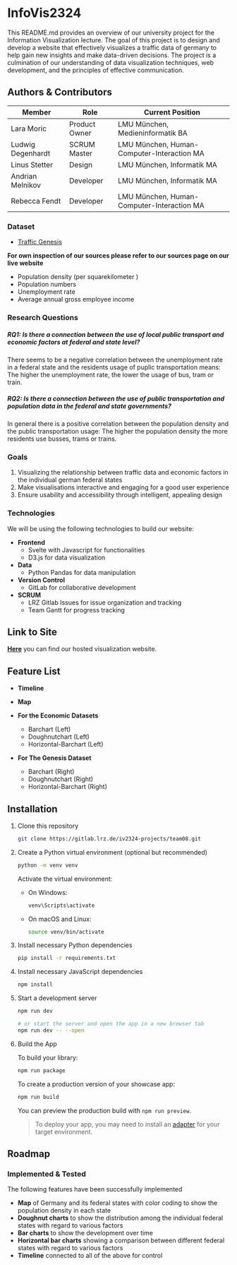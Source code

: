 # InfoVis2324

This README.md provides an overview of our university project for the Information Visualization lecture. The goal of
this project is to design and develop a website that effectively visualizes a traffic data of germany to help gain new
insights and make data-driven decisions. The project is a culmination of our understanding of data visualization
techniques, web development, and the principles of effective communication.

## Authors & Contributors

| Member            | Role          | Current Position                           |
|-------------------|---------------|--------------------------------------------|
| Lara Moric        | Product Owner | LMU München, Medieninformatik BA           |
| Ludwig Degenhardt | SCRUM Master  | LMU München, Human-Computer-Interaction MA |
| Linus Stetter     | Design        | LMU München, Informatik MA                 |
| Andrian Melnikov  | Developer     | LMU München, Informatik MA                 |
| Rebecca Fendt     | Developer     | LMU München, Human-Computer-Interaction MA |

### Dataset

- [Traffic Genesis](https://www-genesis.destatis.de/genesis//online?operation=table&code=46181-0015&bypass=true&levelindex=0&levelid=1697718366080#abreadcrumb)  

**For own inspection of our sources please refer to our sources page on our live website**
- Population density (per squarekilometer )
- Population numbers
- Unemployment rate
- Average annual gross employee income

### Research Questions

##### RQ1: Is there a connection between the use of local public transport and economic factors at federal and state level?
There seems to be a negative correlation between the unemployment rate in a federal state and the residents usage of puplic transportation means: The higher the unemployment rate, the lower the usage of bus, tram or train.

##### RQ2: Is there a connection between the use of public transportation and population data in the federal and state governments?
In general there is a positive correlation between the population density and the public transportation usage: The higher the population density the more residents use busses, trams or trains. 

### Goals

1. Visualizing the relationship between traffic data and economic factors in the individual german federal states
2. Make visualisations interactive and engaging for a good user experience
3. Ensure usability and accessibility through intelligent, appealing design

### Technologies

We will be using the following technologies to build our website:

- **Frontend**
    - Svelte with Javascript for functionalities
    - D3.js for data visualization
- **Data**
    - Python Pandas for data manipulation
- **Version Control**
    - GitLab for collaborative development
- **SCRUM**
    - LRZ Gitlab Issues for issue organization and tracking
    - Team Gantt for progress tracking

## Link to Site

**[Here](https://iv2324-projects.pages.gitlab.lrz.de/team08/)** you can find our hosted visualization website.

## Feature List
- **Timeline**
- **Map**
- **For the Economic Datasets**
    - Barchart (Left)
    - Doughnutchart (Left)
    - Horizontal-Barchart (Left)

- **For The Genesis Dataset**
    - Barchart (Right)
    - Doughnutchart (Right)
    - Horizontal-Barchart (Right)

## Installation

1. Clone this repository

    ```bash
    git clone https://gitlab.lrz.de/iv2324-projects/team08.git
    ```

2. Create a Python virtual environment (optional but recommended)

    ```bash
    python -m venv venv
    ```

   Activate the virtual environment:

    - On Windows:

        ```bash
        venv\Scripts\activate
        ```

    - On macOS and Linux:

        ```bash
        source venv/bin/activate
        ```

3. Install necessary Python dependencies

    ```bash
    pip install -r requirements.txt
    ```

4. Install necessary JavaScript dependencies

    ```bash
    npm install
    ```

5. Start a development server

    ```bash
    npm run dev

    # or start the server and open the app in a new browser tab
    npm run dev -- --open
    ```

6. Build the App

   To build your library:

    ```bash
    npm run package
    ```

   To create a production version of your showcase app:

    ```bash
    npm run build
    ```

   You can preview the production build with `npm run preview`.

   > To deploy your app, you may need to install an [adapter](https://kit.svelte.dev/docs/adapters) for your target
   environment.

## Roadmap

### Implemented & Tested

The following features have been successfully implemented
- **Map** of Germany and its federal states with color coding to show the population density in each state
- **Doughnut charts** to show the distribution among the individual federal states with regard to various factors
- **Bar charts** to show the development over time 
- **Horizontal bar charts** showing a comparison between different federal states with regard to various factors
- **Timeline** connected to all of the above for control 


